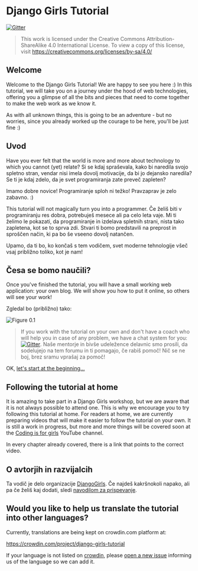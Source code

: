 # Django Girls Tutorial

[![Gitter](https://badges.gitter.im/DjangoGirls/tutorial.svg)](https://gitter.im/DjangoGirls/tutorial)

> This work is licensed under the Creative Commons Attribution-ShareAlike 4.0 International License. To view a copy of this license, visit https://creativecommons.org/licenses/by-sa/4.0/

## Welcome

Welcome to the Django Girls Tutorial! We are happy to see you here :) In this tutorial, we will take you on a journey under the hood of web technologies, offering you a glimpse of all the bits and pieces that need to come together to make the web work as we know it.

As with all unknown things, this is going to be an adventure - but no worries, since you already worked up the courage to be here, you'll be just fine :)

## Uvod

Have you ever felt that the world is more and more about technology to which you cannot (yet) relate? Si se kdaj spraševala, kako bi naredila svojo spletno stran, vendar nisi imela dovolj motivacije, da bi jo dejansko naredila? Se ti je kdaj zdelo, da je svet programiranja zate preveč zapleten?

Imamo dobre novice! Programiranje sploh ni težko! Pravzaprav je zelo zabavno. :)

This tutorial will not magically turn you into a programmer. Če želiš biti v programiranju res dobra, potrebuješ mesece ali pa celo leta vaje. Mi ti želimo le pokazati, da programiranje in izdelava spletnih strani, nista tako zapletena, kot se to sprva zdi. Stvari ti bomo predstavili na preprost in sproščen način, ki pa bo še vseeno dovolj natančen.

Upamo, da ti bo, ko končaš s tem vodičem, svet moderne tehnologije všeč vsaj približno toliko, kot je nam!

## Česa se bomo naučili?

Once you've finished the tutorial, you will have a small working web application: your own blog. We will show you how to put it online, so others will see your work!

Zgledal bo (približno) tako:

![Figure 0.1](images/application.png)

> If you work with the tutorial on your own and don't have a coach who will help you in case of any problem, we have a chat system for you: [![Gitter](https://badges.gitter.im/DjangoGirls/tutorial.svg)](https://gitter.im/DjangoGirls/tutorial). Naše mentorje in bivše udeležence delavnic smo prosili, da sodelujejo na tem forumu in ti pomagajo, če rabiš pomoč! Nič se ne boj, brez sramu vprašaj za pomoč!

OK, [let's start at the beginning…](./how_the_internet_works/README.md)

## Following the tutorial at home

It is amazing to take part in a Django Girls workshop, but we are aware that it is not always possible to attend one. This is why we encourage you to try following this tutorial at home. For readers at home, we are currently preparing videos that will make it easier to follow the tutorial on your own. It is still a work in progress, but more and more things will be covered soon at the [Coding is for girls](https://www.youtube.com/channel/UC0hNd2uW8jTR5K3KBzRuG2A/feed) YouTube channel.

In every chapter already covered, there is a link that points to the correct video.

## O avtorjih in razvijalcih

Ta vodič je delo organizacije [DjangoGirls](https://djangogirls.org/). Če najdeš kakršnokoli napako, ali pa če želiš kaj dodati, sledi [navodilom za prispevanje](https://github.com/DjangoGirls/tutorial/blob/master/README.md).

## Would you like to help us translate the tutorial into other languages?

Currently, translations are being kept on crowdin.com platform at:

https://crowdin.com/project/django-girls-tutorial

If your language is not listed on [crowdin](https://crowdin.com/), please [open a new issue](https://github.com/DjangoGirls/tutorial/issues/new) informing us of the language so we can add it.